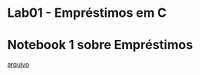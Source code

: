# Lab01 - Empréstimos em C

# Notebook 1 sobre Empréstimos
[arquivo](./notebook/emprestimo01-ra103897.ipynb)


